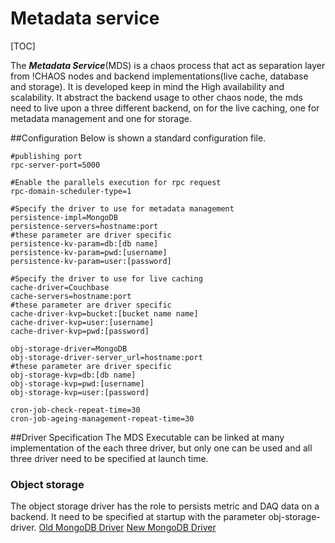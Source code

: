 # Metadata service

[TOC]

The ***Metadata Service***(MDS) is a chaos process that act as separation layer from !CHAOS nodes and backend implementations(live cache, database and storage). It is developed keep in mind the High availability and scalability. It abstract the backend usage to other chaos node, the mds need to live upon a three different backend, on for the live caching, one for metadata management and one for storage.

##Configuration
Below is shown a standard configuration file.
```
#publishing port
rpc-server-port=5000

#Enable the parallels execution for rpc request
rpc-domain-scheduler-type=1

#Specify the driver to use for metadata management
persistence-impl=MongoDB
persistence-servers=hostname:port
#these parameter are driver specific
persistence-kv-param=db:[db name]
persistence-kv-param=pwd:[username]
persistence-kv-param=user:[password]

#Specify the driver to use for live caching
cache-driver=Couchbase
cache-servers=hostname:port
#these parameter are driver specific
cache-driver-kvp=bucket:[bucket name name]
cache-driver-kvp=user:[username]
cache-driver-kvp=pwd:[password]

obj-storage-driver=MongoDB
obj-storage-driver-server_url=hostname:port
#these parameter are driver specific
obj-storage-kvp=db:[db name]
obj-storage-kvp=pwd:[username]
obj-storage-kvp=user:[password]

cron-job-check-repeat-time=30
cron-job-ageing-management-repeat-time=30
```

##Driver Specification
The MDS Executable can be linked at many implementation of the each three driver, but only one can be used and all three driver need to be specified at launch time.

### Object storage
The object storage driver has the role to persists metric and DAQ data on a backend. It need to be specified at startup with the parameter obj-storage-driver.
[Old MongoDB Driver](storage/legacy-mongodb.md)
[New MongoDB Driver](storage/new-mongodb.md)
